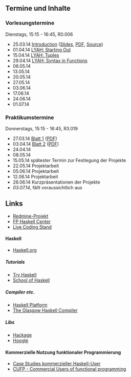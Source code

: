 ## Termine und Inhalte

### Vorlesungstermine

Dienstags, 15:15 - 16:45, R0.006

-   25.03.14 [Introduction](/docs/lectures/fun/html/01_Introduction.html) ([Slides](/docs/lectures/fun/presentation/01_Introduction.html), [PDF](/docs/lectures/fun/pdf/01_Introduction.pdf), [Source](https://github.com/obcode/fun/blob/master/01_Introduction.txt))
-   01.04.14 [LYAH: Starting Out](http://learnyouahaskell.com/starting-out)
-   15.04.14 [LYAH: Tuples](http://learnyouahaskell.com/starting-out#tuples)
-   29.04.14 [LYAH: Syntax in Functions](http://learnyouahaskell.com/syntax-in-functions)
-   06.05.14
-   13.05.14
-   20.05.14
-   27.05.14
-   03.06.14
-   17.06.14
-   24.06.14
-   01.07.14

### Praktikumstermine

Donnerstags, 15:15 - 16:45, R3.019

-   27.03.14 [Blatt 1](/docs/lectures/fun/html/Blatt01.html) ([PDF](/docs/lectures/fun/pdf/Blatt01.pdf))
-   03.04.14 [Blatt 2](/docs/lectures/fun/html/Blatt02.html) ([PDF](/docs/lectures/fun/pdf/Blatt02.pdf))
-   24.04.14
-   08.05.14
-   15.05.14 spätester Termin zur Festlegung der Projekte
-   22.05.14 Projektarbeit
-   05.06.14 Projektarbeit
-   12.06.14 Projektarbeit
-   26.06.14 Kurzpräsentationen der Projekte
-   *03.07.14*, fällt voraussichtlich aus

## Links

-   [Redmine-Projekt](https://redmine.cs.hm.edu/projects/2014-braun-funktionale-programmierung)
-   [FP Haskell Center](https://www.fpcomplete.com/ide)
-   [Live Coding Stand](https://www.dropbox.com/sh/h35lu4f7u26sbth/rvP-_5WS6A)

#### Haskell

-   [Haskell.org](http://haskell.org/)

##### Tutorials

-   [Try Haskell](http://tryhaskell.org/)
-   [School of Haskell](https://haskell.fpcomplete.com/school)

##### Compiler etc.

-   [Haskell Platform](http://www.haskell.org/platform/)
-   [The Glasgow Haskell Compiler](http://www.haskell.org/ghc/)

##### Libs

-   [Hackage](http://hackage.haskell.org/)
-   [Hoogle](http://www.haskell.org/hoogle/)

#### Kommerzielle Nutzung funktionaler Programmierung

-   [Case Studies kommerzieller Haskell-User](http://fpcomplete.com/technology/case-studies/)
-   [CUFP - Commercial Users of functional programming](http://cufp.org/)

